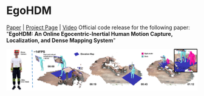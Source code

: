 # EgoHDM
[Paper](https://arxiv.org/abs/2409.00343) | [Project Page](https://handiyin.github.io/EgoHDM/) | [Video](https://www.youtube.com/watch?v=L6BIrTWWy_Y)
Official code release for the following paper:
"**EgoHDM: An Online Egocentric-Inertial Human Motion Capture, Localization, and Dense Mapping System**"

![image](assets/ttteassser.png)
